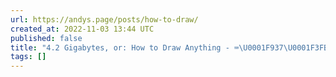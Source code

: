 ```yaml
---
url: https://andys.page/posts/how-to-draw/
created_at: 2022-11-03 13:44 UTC
published: false
title: "4.2 Gigabytes, or: How to Draw Anything - ⌨️\U0001F937\U0001F3FB‍♂️\U0001F4F7"
tags: []
---
```



